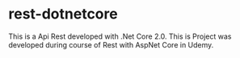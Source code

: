 # rest-dotnetcore
This is a Api Rest developed with .Net Core 2.0. This is Project was developed during course of Rest with AspNet Core in Udemy.
